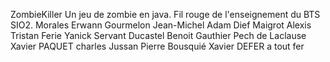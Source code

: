 ZombieKiller
Un jeu de zombie en java. Fil rouge de l'enseignement du BTS SIO2.
Morales Erwann
Gourmelon Jean-Michel
Adam Dief 
Maigrot Alexis
Tristan Ferie
Yanick Servant
Ducastel Benoit
Gauthier Pech de Laclause
Xavier PAQUET
charles Jussan
Pierre Bousquié 
Xavier DEFER a tout fer
